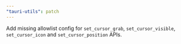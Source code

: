 ```yaml
---
"tauri-utils": patch
---
```


Add missing allowlist config for `set_cursor_grab`, `set_cursor_visible`, `set_cursor_icon` and `set_cursor_position` APIs.